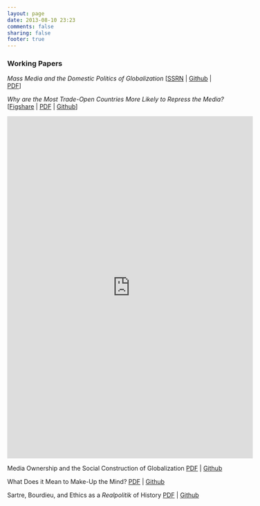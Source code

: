 ```yaml
---
layout: page
date: 2013-08-10 23:23
comments: false
sharing: false
footer: true
---
```

### Working Papers

*Mass Media and the Domestic Politics of Globalization* [[SSRN](http://papers.ssrn.com/sol3/papers.cfm?abstract_id=2320218) | [Github](https://github.com/jmrphy/media_and_domestic_politics_of_globalization) | [PDF](https://github.com/jmrphy/globalization_mass_media/blob/master/article/globalization_mass_media.pdf?raw=true)]


*Why are the Most Trade-Open Countries More Likely to Repress the Media?* [[Figshare](http://figshare.com/articles/Why_are_More_Trade_Open_Countries_More_Likely_to_Repress_the_Media_/997696) | [PDF](https://github.com/jmrphy/globalization_media_freedom/blob/master/trade_media_freedom.pdf?raw=true) | [Github](https://github.com/jmrphy/globalization_media_freedom)]

<iframe src="http://wl.figshare.com/articles/997696/embed?show_title=1" width="568" height="791" frameborder="0"></iframe>

Media Ownership and the Social Construction of Globalization [PDF](https://github.com/jmrphy/social_construction_of_globalization/blob/master/social_construction_of_globalization.pdf?raw=true) | [Github](https://github.com/jmrphy/social_construction_of_globalization)


What Does it Mean to Make-Up the Mind? [PDF](https://github.com/jmrphy/plato_lacan/blob/master/plato_lacan.pdf?raw=true) | [Github](https://github.com/jmrphy/plato_lacan)


Sartre, Bourdieu, and Ethics as a *Realpolitik* of History [PDF](https://github.com/jmrphy/sartre_bourdieu/blob/master/sartre_bourdieu.pdf?raw=true) | [Github](https://github.com/jmrphy/sartre_bourdieu)

